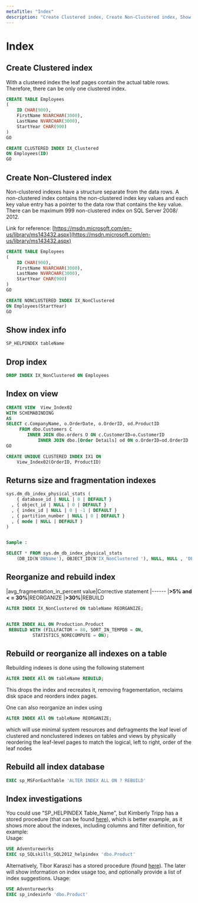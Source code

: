```yaml
---
metaTitle: "Index"
description: "Create Clustered index, Create Non-Clustered index, Show index info, Drop index, Index on view, Returns size and fragmentation indexes , Reorganize and rebuild index, Rebuild or reorganize all indexes on a table, Rebuild all index database, Index investigations"
---
```


# Index



## Create Clustered index


With a clustered index the leaf pages contain the actual table rows. Therefore, there can be only one clustered index.

```sql
CREATE TABLE Employees
(
    ID CHAR(900),
    FirstName NVARCHAR(3000),
    LastName NVARCHAR(3000),
    StartYear CHAR(900)
)
GO

CREATE CLUSTERED INDEX IX_Clustered 
ON Employees(ID)
GO

```



## Create Non-Clustered index


Non-clustered indexes have a structure separate from the data rows. A non-clustered index contains the non-clustered index key values and each key value entry has a pointer to the data row that contains the key value. There can be maximum 999 non-clustered index on SQL Server 2008/ 2012.

Link for reference: [https://msdn.microsoft.com/en-us/library/ms143432.aspx](https://msdn.microsoft.com/en-us/library/ms143432.aspx)

```sql
CREATE TABLE Employees
(
    ID CHAR(900),
    FirstName NVARCHAR(3000),
    LastName NVARCHAR(3000),
    StartYear CHAR(900)
)
GO

CREATE NONCLUSTERED INDEX IX_NonClustered
ON Employees(StartYear)
GO

```



## Show index info


```sql
SP_HELPINDEX tableName

```



## Drop index


```sql
DROP INDEX IX_NonClustered ON Employees

```



## Index on view


```sql
CREATE VIEW  View_Index02
WITH SCHEMABINDING
AS 
SELECT c.CompanyName, o.OrderDate, o.OrderID, od.ProductID 
     FROM dbo.Customers C 
        INNER JOIN dbo.orders O ON c.CustomerID=o.CustomerID  
            INNER JOIN dbo.[Order Details] od ON o.OrderID=od.OrderID   
GO

CREATE UNIQUE CLUSTERED INDEX IX1 ON 
    View_Index02(OrderID, ProductID) 

```



## Returns size and fragmentation indexes 


```sql
sys.dm_db_index_physical_stats (   
    { database_id | NULL | 0 | DEFAULT }  
  , { object_id | NULL | 0 | DEFAULT }  
  , { index_id | NULL | 0 | -1 | DEFAULT }  
  , { partition_number | NULL | 0 | DEFAULT }  
  , { mode | NULL | DEFAULT }  
)  


Sample :

SELECT * FROM sys.dm_db_index_physical_stats  
    (DB_ID(N'DBName'), OBJECT_ID(N'IX_NonClustered '), NULL, NULL , 'DETAILED');  

```



## Reorganize and rebuild index


|avg_fragmentation_in_percent value|Corrective statement
|------
|**>5% and < = 30%**|REORGANIZE
|**>30%**|REBUILD

```sql
ALTER INDEX IX_NonClustered ON tableName REORGANIZE;  


ALTER INDEX ALL ON Production.Product
 REBUILD WITH (FILLFACTOR = 80, SORT_IN_TEMPDB = ON,
          STATISTICS_NORECOMPUTE = ON);

```



## Rebuild or reorganize all indexes on a table


Rebuilding indexes is done using the following statement

```sql
ALTER INDEX All ON tableName REBUILD;

```

This drops the index and recreates it, removing fragementation, reclaims disk space and reorders index pages.

One can also reorganize an index using

```sql
ALTER INDEX All ON tableName REORGANIZE;

```

which will use minimal system resources and defragments the leaf level of clustered and nonclustered indexes on tables and views by physically reordering the leaf-level pages to match the logical, left to right, order of the leaf nodes



## Rebuild all index database


```sql
EXEC sp_MSForEachTable 'ALTER INDEX ALL ON ? REBUILD'

```



## Index investigations


You could use "SP_HELPINDEX Table_Name", but Kimberly Tripp has a stored procedure (that can be found [here](http://www.sqlskills.com/blogs/kimberly/use-this-new-sql-server-2012-rewrite-for-sp_helpindex/)), which is better example, as it shows more about the indexes, including columns and filter definition, for example:<br>
Usage:

```sql
USE Adventureworks 
EXEC sp_SQLskills_SQL2012_helpindex 'dbo.Product'

```

Alternatively, Tibor Karaszi has a stored procedure (found [here](http://www.karaszi.com/SQLServer/util_sp_indexinfo.asp)). The later will show information on index usage too, and optionally provide a list of index suggestions.
Usage:

```sql
USE Adventureworks 
EXEC sp_indexinfo 'dbo.Product' 

```

